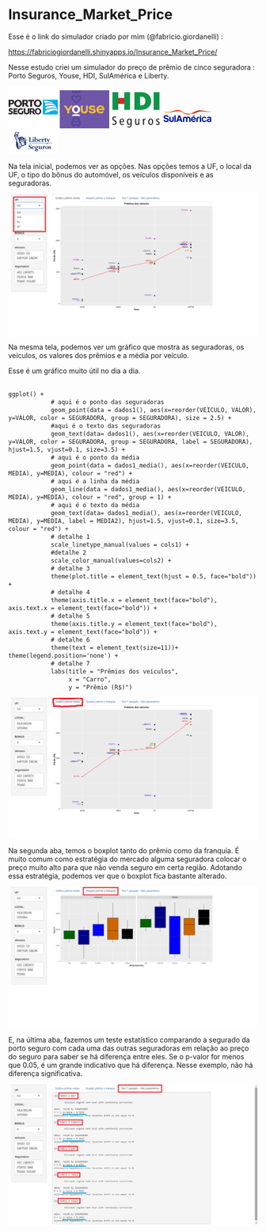 # Insurance_Market_Price

Esse é o link do simulador criado por mim (@fabricio.giordanelli) :

https://fabriciogiordanelli.shinyapps.io/Insurance_Market_Price/

Nesse estudo criei um simulador do preço de prêmio de cinco seguradora : Porto Seguros, Youse, HDI, SulAmérica e Liberty.

<p float="left">
  <img src="/PORTO.jpg" width="100" />
  <img src="/YOUSE.jpg" width="100" />
  <img src="/HDI.jpg" width="100" />
  <img src="/SULAMERICA.jpg" width="100" />
  <img src="/LIBERTY.jpg" width="100" />
</p>

Na tela inicial, podemos ver as opções. Nas opções temos a UF, o local da UF, o tipo do bônus do automóvel, os veículos disponíveis e as seguradoras.

![tela 0](tela0.png)

Na mesma tela, podemos ver um gráfico que mostra as seguradoras, os veículos, os valores dos prêmios e a média por veículo.

Esse é um gráfico muito útil no dia a dia.


```{r }

ggplot() +
            # aqui é o ponto das seguradoras
            geom_point(data = dados1(), aes(x=reorder(VEICULO, VALOR), y=VALOR, color = SEGURADORA, group = SEGURADORA), size = 2.5) +
            #aqui é o texto das seguradoras 
            geom_text(data= dados1(), aes(x=reorder(VEICULO, VALOR), y=VALOR, color = SEGURADORA, group = SEGURADORA, label = SEGURADORA), hjust=1.5, vjust=0.1, size=3.5) +
            # aqui é o ponto da média
            geom_point(data = dados1_media(), aes(x=reorder(VEICULO, MEDIA), y=MEDIA), colour = "red") +
            # aqui é a linha da média
            geom_line(data = dados1_media(), aes(x=reorder(VEICULO, MEDIA), y=MEDIA), colour = "red", group = 1) +
            # aqui é o texto da média
            geom_text(data= dados1_media(), aes(x=reorder(VEICULO, MEDIA), y=MEDIA, label = MEDIA2), hjust=1.5, vjust=0.1, size=3.5, colour = "red") +
            # detalhe 1
            scale_linetype_manual(values = cols1) +
            #detalhe 2
            scale_color_manual(values=cols2) +
            # detalhe 3
            theme(plot.title = element_text(hjust = 0.5, face="bold")) +
            # detalhe 4
            theme(axis.title.x = element_text(face="bold"), axis.text.x = element_text(face="bold")) +
            # detalhe 5
            theme(axis.title.y = element_text(face="bold"), axis.text.y = element_text(face="bold")) +
            # detalhe 6
            theme(text = element_text(size=11))+ theme(legend.position='none') +
            # detalhe 7
            labs(title = "Prêmios dos veículos",
                 x = "Carro",
                 y = "Prêmio (R$)")

```


![tela 1](tela1.png)

Na segunda aba, temos o boxplot tanto do prêmio como da franquia. É muito comum como estratégia do mercado alguma seguradora colocar o preço muito alto para que não venda seguro em certa região. Adotando essa estratégia, podemos ver que o boxplot fica bastante alterado.

![tela 2](tela2.png)

E, na última aba, fazemos um teste estatístico comparando a segurado da porto seguro com cada uma das outras seguradoras em relação ao preço do seguro para saber se há diferença entre eles. Se o p-valor for menos que 0.05, é um grande indicativo que há diferença. Nesse exemplo, não há diferença significativa.

![tela 3](tela3.png)


